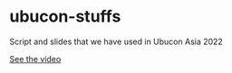 # ubucon-stuffs
Script and slides that we have used in Ubucon Asia 2022

[See the video](https://youtu.be/N5nVSXV9Hbk?t=21979)
